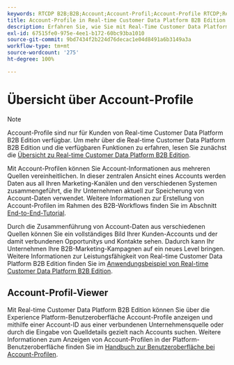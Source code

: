 ```yaml
---
keywords: RTCDP B2B;B2B;Account;Account-Profil;Account-Profile RTCDP;Real-Time Customer Data Platform;
title: Account-Profile in Real-time Customer Data Platform B2B Edition
description: Erfahren Sie, wie Sie mit Real-Time Customer Data Platform B2B Edition Account-Informationen aus mehreren Quellen mithilfe von Account-Profilen vereinheitlichen können.
exl-id: 67515fe0-975e-4ee1-b172-60bc93ba1010
source-git-commit: 9bd7434f2b224d76decac1e04d8491a6b3149a3a
workflow-type: tm+mt
source-wordcount: '275'
ht-degree: 100%

---
```


# Übersicht über Account-Profile

>[!NOTE]
>
>Account-Profile sind nur für Kunden von Real-time Customer Data Platform B2B Edition verfügbar. Um mehr über die Real-time Customer Data Platform B2B Edition und die verfügbaren Funktionen zu erfahren, lesen Sie zunächst die [Übersicht zu Real-time Customer Data Platform B2B Edition](../b2b-overview.md).

Mit Account-Profilen können Sie Account-Informationen aus mehreren Quellen vereinheitlichen. In dieser zentralen Ansicht eines Accounts werden Daten aus all Ihren Marketing-Kanälen und den verschiedenen Systemen zusammengeführt, die Ihr Unternehmen aktuell zur Speicherung von Account-Daten verwendet. Weitere Informationen zur Erstellung von Account-Profilen im Rahmen des B2B-Workflows finden Sie im Abschnitt [End-to-End-Tutorial](../b2b-tutorial.md).

Durch die Zusammenführung von Account-Daten aus verschiedenen Quellen können Sie ein vollständiges Bild Ihrer Kunden-Accounts und der damit verbundenen Opportunitys und Kontakte sehen. Dadurch kann Ihr Unternehmen Ihre B2B-Marketing-Kampagnen auf ein neues Level bringen. Weitere Informationen zur Leistungsfähigkeit von Real-time Customer Data Platform B2B Edition finden Sie im [Anwendungsbeispiel von Real-time Customer Data Platform B2B Edition](../b2b-use-case.md).

## Account-Profil-Viewer

Mit Real-time Customer Data Platform B2B Edition können Sie über die Experience Platform-Benutzeroberfläche Account-Profile anzeigen und mithilfe einer Account-ID aus einer verbundenen Unternehmensquelle oder durch die Eingabe von Quelldetails gezielt nach Accounts suchen. Weitere Informationen zum Anzeigen von Account-Profilen in der Platform-Benutzeroberfläche finden Sie im [Handbuch zur Benutzeroberfläche bei Account-Profilen](account-profile-ui-guide.md).
